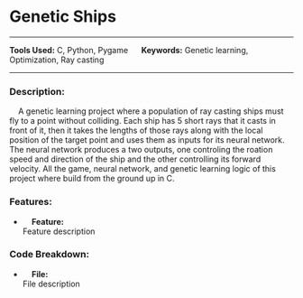 
# Genetic Ships

---

**Tools Used:** C, Python, Pygame &nbsp;&nbsp;&nbsp;&nbsp; **Keywords:** Genetic learning, Optimization, Ray casting

---

### Description:
&nbsp;&nbsp;&nbsp;&nbsp;A genetic learning project where a population of ray casting ships must fly to a point without colliding. Each ship has 5 short rays that it casts in front of it, then it takes the lengths of those rays along with the local position of the target point and uses them as inputs for its neural network. The neural network produces a two outputs, one controling the roation speed and direction of the ship and the other controlling its forward velocity. All the game, neural network, and genetic learning logic of this project where build from the ground up in C.


### Features:
- &nbsp;&nbsp;&nbsp;&nbsp;**Feature:**  
Feature description


### Code Breakdown:
- &nbsp;&nbsp;&nbsp;&nbsp;**File:**  
File description
